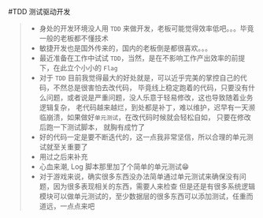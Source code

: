 #TDD 测试驱动开发

> - 身处的开发环境没人用 `TDD` 来做开发，老板可能觉得效率低吧。。。毕竟一般的老板都不懂技术
> - 敏捷开发也是国外传来的，国内的老板倒是都很喜欢。。。
> - 最近准备在工作中试试 `TDD`，当然，是在不影响工作产出效率的前提下，在此立个小小的 `Flag`
> - 对于 `TDD` 目前我觉得最大的好处就是，可以近乎完美的掌控自己的代码，不然总是很害怕去改代码，
> 毕竟线上稳定跑着的代码，只要没有什么问题，或者说是严重问题，没人乐意于轻易修改，这也导致随着业务逻辑复杂，
> 老代码越来越烂，到处都是补丁，难以维护，迟早有一天濒临崩溃，如果做好`单元测试`，在改代码时候就会轻松自如，
> 只要在修改后跑一下测试脚本， 就胸有成竹了
> - 好的代码一定是要不断迭代的，这一点我非常坚信，所以合理的单元测试就至关重要了
> - 用过之后来补充
> - 心血来潮, Log 脚本那里加了个简单的单元测试😁
> - 对于游戏来说，确实很多东西没办法简单通过单元测试来确保没有问题，因为很多表现相关的东西，需要人来检查
> 但是还是有很多系统逻辑模块可以做单元测试的，至少数据层的很多东西可以添加测试，任重而道远，一点点来吧
